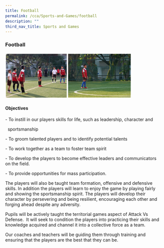```yaml
---
title: Football
permalink: /cca/Sports-and-Games/football
description: ""
third_nav_title: Sports and Games
---
```

### Football

<img src="/images/football.png" 
     style="width:80%">
		 
#### Objectives

\- To instill in our players skills for life, such as leadership, character and

  sportsmanship

\- To groom talented players and to identify potential talents 

\- To work together as a team to foster team spirit

\- To develop the players to become effective leaders and communicators on the field.

\- To provide opportunities for mass participation.

The players will also be taught team formation, offensive and defensive skills. In addition the players will learn to enjoy the game by playing fairly and showing the sportsmanship spirit. The players will develop their character by persevering and being resilient, encouraging each other and forging ahead despite any adversity.

  

Pupils will be actively taught the territorial games aspect of Attack Vs Defense.  It will seek to condition the players into practicing their skills and knowledge acquired and channel it into a collective force as a team. 

  

Our coaches and teachers will be guiding them through training and ensuring that the players are the best that they can be.